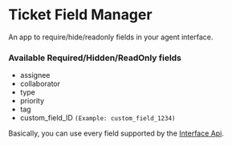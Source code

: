 # Ticket Field Manager
An app to require/hide/readonly fields in your agent interface.

### Available Required/Hidden/ReadOnly fields
* assignee
* collaborator
* type
* priority
* tag
* custom_field_ID  `(Example: custom_field_1234)`

Basically, you can use every field supported by the [Interface Api](http://goo.gl/XUrP5).
